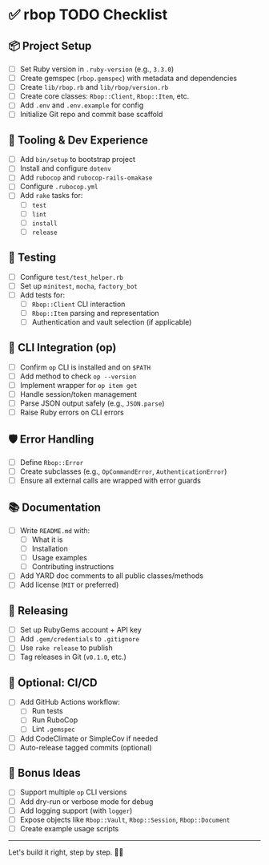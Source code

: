 # ✅ rbop TODO Checklist

## 📦 Project Setup

- [ ] Set Ruby version in `.ruby-version` (e.g., `3.3.0`)
- [ ] Create gemspec (`rbop.gemspec`) with metadata and dependencies
- [ ] Create `lib/rbop.rb` and `lib/rbop/version.rb`
- [ ] Create core classes: `Rbop::Client`, `Rbop::Item`, etc.
- [ ] Add `.env` and `.env.example` for config
- [ ] Initialize Git repo and commit base scaffold

## 🔧 Tooling & Dev Experience

- [ ] Add `bin/setup` to bootstrap project
- [ ] Install and configure `dotenv`
- [ ] Add `rubocop` and `rubocop-rails-omakase`
- [ ] Configure `.rubocop.yml`
- [ ] Add `rake` tasks for:
  - [ ] `test`
  - [ ] `lint`
  - [ ] `install`
  - [ ] `release`

## 🧪 Testing

- [ ] Configure `test/test_helper.rb`
- [ ] Set up `minitest`, `mocha`, `factory_bot`
- [ ] Add tests for:
  - [ ] `Rbop::Client` CLI interaction
  - [ ] `Rbop::Item` parsing and representation
  - [ ] Authentication and vault selection (if applicable)

## 🔐 CLI Integration (op)

- [ ] Confirm `op` CLI is installed and on `$PATH`
- [ ] Add method to check `op --version`
- [ ] Implement wrapper for `op item get`
- [ ] Handle session/token management
- [ ] Parse JSON output safely (e.g., `JSON.parse`)
- [ ] Raise Ruby errors on CLI errors

## 🛡️ Error Handling

- [ ] Define `Rbop::Error`
- [ ] Create subclasses (e.g., `OpCommandError`, `AuthenticationError`)
- [ ] Ensure all external calls are wrapped with error guards

## 📚 Documentation

- [ ] Write `README.md` with:
  - [ ] What it is
  - [ ] Installation
  - [ ] Usage examples
  - [ ] Contributing instructions
- [ ] Add YARD doc comments to all public classes/methods
- [ ] Add license (`MIT` or preferred)

## 🚀 Releasing

- [ ] Set up RubyGems account + API key
- [ ] Add `.gem/credentials` to `.gitignore`
- [ ] Use `rake release` to publish
- [ ] Tag releases in Git (`v0.1.0`, etc.)

## 🔁 Optional: CI/CD

- [ ] Add GitHub Actions workflow:
  - [ ] Run tests
  - [ ] Run RuboCop
  - [ ] Lint `.gemspec`
- [ ] Add CodeClimate or SimpleCov if needed
- [ ] Auto-release tagged commits (optional)

## 🧪 Bonus Ideas

- [ ] Support multiple `op` CLI versions
- [ ] Add dry-run or verbose mode for debug
- [ ] Add logging support (with `logger`)
- [ ] Expose objects like `Rbop::Vault`, `Rbop::Session`, `Rbop::Document`
- [ ] Create example usage scripts

---

Let's build it right, step by step. 🧱💎
